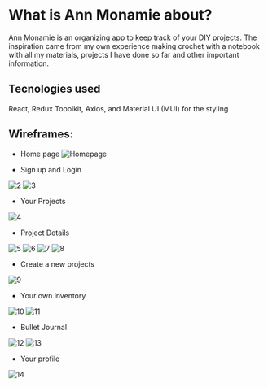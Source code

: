 # What is Ann Monamie about?

Ann Monamie is an organizing app to keep track of your DIY projects. The inspiration came from my own experience making crochet with a notebook with all my materials, projects I have done so far and other important information.

## Tecnologies used

React, Redux Tooolkit, Axios, and Material UI (MUI) for the styling

## Wireframes:

- Home page
![Homepage](https://user-images.githubusercontent.com/8687154/173021523-cc5354cc-2234-4c6a-aa94-1bcfd79bd11c.png)

- Sign up and Login

![2](https://user-images.githubusercontent.com/8687154/173021593-6e4b25ad-8dab-4e78-a3c5-ac85f8a21c5c.png)
![3](https://user-images.githubusercontent.com/8687154/173021605-b7487815-bbef-458d-ae72-88ebe24934a5.png)

- Your Projects

![4](https://user-images.githubusercontent.com/8687154/173021669-4f3d5173-6e18-4feb-9982-e338ed03c2c0.png)


- Project Details

![5](https://user-images.githubusercontent.com/8687154/173021714-c3532d75-f4f9-4d01-b080-d3728399783a.png)
![6](https://user-images.githubusercontent.com/8687154/173021754-d73a9558-71d5-482c-9a82-a3be37c463b7.png)
![7](https://user-images.githubusercontent.com/8687154/173021760-85e2634c-1566-41e8-81f4-a715d6f5983b.png)
![8](https://user-images.githubusercontent.com/8687154/173021766-f3c25712-73f6-453f-bab2-9a9783213981.png)

- Create a new projects

![9](https://user-images.githubusercontent.com/8687154/173021804-a9f64fe3-50f8-43b2-b658-7270613b4341.png)

- Your own inventory
 
![10](https://user-images.githubusercontent.com/8687154/173021936-2e011eb3-a529-47a6-8cc7-b4c90692f393.png)
![11](https://user-images.githubusercontent.com/8687154/173021880-ea568f6f-e7eb-42f5-8722-a282d1518868.png)

- Bullet Journal

![12](https://user-images.githubusercontent.com/8687154/173022010-e01f2041-49ef-4c28-982e-dadaa46cea38.png)
![13](https://user-images.githubusercontent.com/8687154/173022013-b7361d15-b55b-4855-9e4a-9c957fa7b9fe.png)

- Your profile

![14](https://user-images.githubusercontent.com/8687154/173022041-dd2f8364-4ef5-47fa-8984-9d661cac6729.png)



